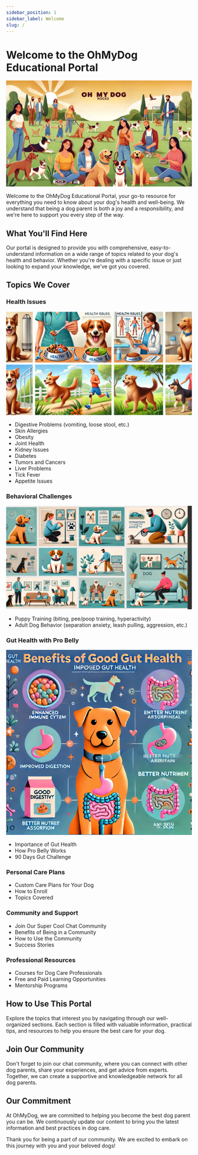```yaml
---
sidebar_position: 1
sidebar_label: Welcome
slug: /
---
```


# Welcome to the OhMyDog Educational Portal

![OhMyDog Rocks Banner](../static/img/OhMyDog-Educational-Portal-Welcome.png)

Welcome to the OhMyDog Educational Portal, your go-to resource for everything you need to know about your dog's health and well-being. We understand that being a dog parent is both a joy and a responsibility, and we're here to support you every step of the way.

## What You'll Find Here

Our portal is designed to provide you with comprehensive, easy-to-understand information on a wide range of topics related to your dog's health and behavior. Whether you're dealing with a specific issue or just looking to expand your knowledge, we've got you covered.

## Topics We Cover
### Health Issues
![OhMyDog Rocks Banner](../static/img/OhMyDog-Educational-Portal-Welcome-Health-Issues.png)
- Digestive Problems (vomiting, loose stool, etc.)
- Skin Allergies
- Obesity
- Joint Health
- Kidney Issues
- Diabetes
- Tumors and Cancers
- Liver Problems
- Tick Fever
- Appetite Issues

### Behavioral Challenges
![OhMyDog Rocks Banner](../static/img/OhMyDog-Educational-Portal-Welcome-Behavior-Issues.png)
- Puppy Training (biting, pee/poop training, hyperactivity)
- Adult Dog Behavior (separation anxiety, leash pulling, aggression, etc.)

### Gut Health with Pro Belly
![OhMyDog Rocks Banner](../static/img/OhMyDog-Educational-Portal-Welcome-Probelly.png)
- Importance of Gut Health
- How Pro Belly Works
- 90 Days Gut Challenge

### Personal Care Plans
- Custom Care Plans for Your Dog
- How to Enroll
- Topics Covered

### Community and Support
- Join Our Super Cool Chat Community
- Benefits of Being in a Community
- How to Use the Community
- Success Stories

### Professional Resources
- Courses for Dog Care Professionals
- Free and Paid Learning Opportunities
- Mentorship Programs

## How to Use This Portal

Explore the topics that interest you by navigating through our well-organized sections. Each section is filled with valuable information, practical tips, and resources to help you ensure the best care for your dog.

## Join Our Community

Don't forget to join our chat community, where you can connect with other dog parents, share your experiences, and get advice from experts. Together, we can create a supportive and knowledgeable network for all dog parents.

## Our Commitment

At OhMyDog, we are committed to helping you become the best dog parent you can be. We continuously update our content to bring you the latest information and best practices in dog care.

Thank you for being a part of our community. We are excited to embark on this journey with you and your beloved dogs!
